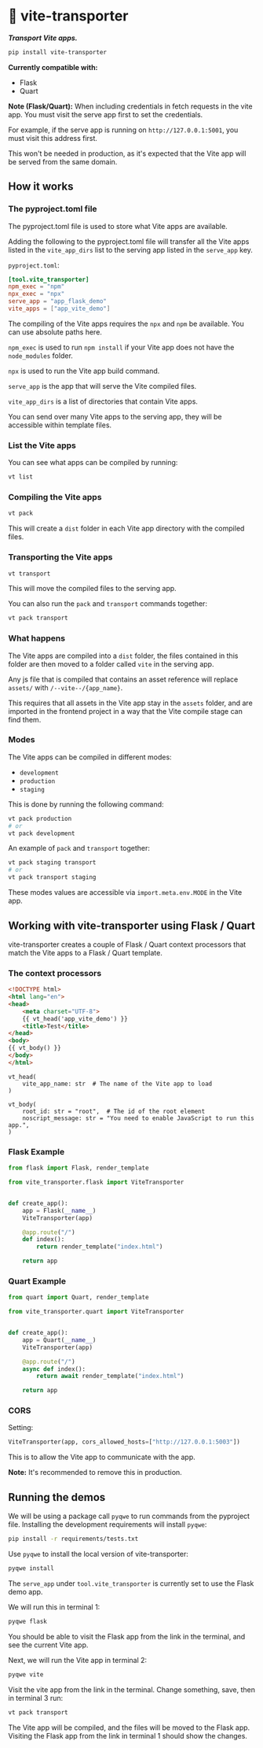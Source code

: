 # 🚚 vite-transporter

**_Transport Vite apps._**

```bash
pip install vite-transporter
```

**Currently compatible with:**

- Flask
- Quart

**Note (Flask/Quart):** When including credentials in fetch requests in the vite app.
You must visit the serve app first to set the credentials.

For example, if the serve app is running on `http://127.0.0.1:5001`, you must visit this address first.

This won't be needed in production, as it's expected that the Vite app will be served from the same domain.

## How it works

### The pyproject.toml file

The pyproject.toml file is used to store what Vite apps are available.

Adding the following to the pyproject.toml file will transfer all the Vite
apps listed in the `vite_app_dirs` list to the serving app listed in the `serve_app` key.

`pyproject.toml`:

```toml
[tool.vite_transporter]
npm_exec = "npm"
npx_exec = "npx"
serve_app = "app_flask_demo"
vite_apps = ["app_vite_demo"]
```

The compiling of the Vite apps requires the `npx` and `npm` be
available. You can use absolute paths here.

`npm_exec` is used to run `npm install` if your Vite app does not
have the `node_modules` folder.

`npx` is used to run the Vite app build command.

`serve_app` is the app that will serve the Vite compiled files.

`vite_app_dirs` is a list of directories that contain Vite apps.

You can send over many Vite apps to the serving app, they will be
accessible within template files.

### List the Vite apps

You can see what apps can be compiled by running:

```bash
vt list
```

### Compiling the Vite apps

```bash
vt pack
```

This will create a `dist` folder in each Vite app directory with the compiled files.

### Transporting the Vite apps

```bash
vt transport
```

This will move the compiled files to the serving app.

You can also run the `pack` and `transport` commands together:

```bash
vt pack transport
```

### What happens

The Vite apps are compiled into a `dist` folder, the files contained
in this folder are then moved to a folder called `vite` in the serving app.

Any js file that is compiled that contains an asset reference will
replace `assets/` with `/--vite--/{app_name}`.

This requires that all assets in the Vite app stay in the `assets` folder, and are imported in the
frontend project in a way that the Vite compile stage can find them.

### Modes

The Vite apps can be compiled in different modes:

- `development`
- `production`
- `staging`

This is done by running the following command:

```bash
vt pack production
# or
vt pack development
```

An example of `pack` and `transport` together:

```bash
vt pack staging transport
# or
vt pack transport staging
```

These modes values are accessible via `import.meta.env.MODE` in the Vite app.

## Working with vite-transporter using Flask / Quart

vite-transporter creates a couple of Flask / Quart context processors that match the Vite apps
to a Flask / Quart template.

### The context processors

```html
<!DOCTYPE html>
<html lang="en">
<head>
    <meta charset="UTF-8">
    {{ vt_head('app_vite_demo') }}
    <title>Test</title>
</head>
<body>
{{ vt_body() }}
</body>
</html>
```

```
vt_head(
    vite_app_name: str  # The name of the Vite app to load
)
```

```
vt_body(
    root_id: str = "root",  # The id of the root element
    noscript_message: str = "You need to enable JavaScript to run this app.",
)
```

### Flask Example

```python
from flask import Flask, render_template

from vite_transporter.flask import ViteTransporter


def create_app():
    app = Flask(__name__)
    ViteTransporter(app)

    @app.route("/")
    def index():
        return render_template("index.html")

    return app
```

### Quart Example

```python
from quart import Quart, render_template

from vite_transporter.quart import ViteTransporter


def create_app():
    app = Quart(__name__)
    ViteTransporter(app)

    @app.route("/")
    async def index():
        return await render_template("index.html")

    return app
```

### CORS

Setting:

```python
ViteTransporter(app, cors_allowed_hosts=["http://127.0.0.1:5003"])
```

This is to allow the Vite app to communicate with the app.

**Note:** It's recommended to remove this in production.

## Running the demos

We will be using a package call `pyqwe` to run commands from the pyproject file.
Installing the development requirements will install `pyqwe`:

```bash
pip install -r requirements/tests.txt
```

Use `pyqwe` to install the local version of vite-transporter:

```bash
pyqwe install
```

The `serve_app` under `tool.vite_transporter` is currently set to use the Flask demo app.

We will run this in terminal 1:

```bash
pyqwe flask
```

You should be able to visit the Flask app from the link in the terminal, and see the current Vite app.

Next, we will run the Vite app in terminal 2:

```bash
pyqwe vite
```

Visit the vite app from the link in the terminal. Change something, save, then in terminal 3 run:

```bash
vt pack transport
```

The Vite app will be compiled, and the files will be moved to the Flask app.
Visiting the Flask app from the link in terminal 1 should show the changes.